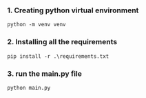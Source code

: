 ### 1. Creating python virtual environment

```
python -m venv venv
```
### 2. Installing all the requirements

```
pip install -r .\requirements.txt
```

### 3. run the main.py file

```
python main.py
```